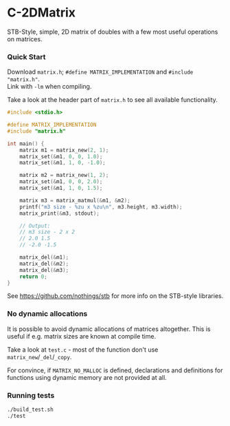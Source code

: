 # C-2DMatrix

STB-Style, simple, 2D matrix of doubles with a few most useful operations on matrices.


### Quick Start

Download `matrix.h`; `#define MATRIX_IMPLEMENTATION` and `#include "matrix.h"`.  
Link with `-lm` when compiling.

Take a look at the header part of `matrix.h` to see all available functionality.

```c
#include <stdio.h>

#define MATRIX_IMPLEMENTATION
#include "matrix.h"

int main() {
    matrix m1 = matrix_new(2, 1);
    matrix_set(&m1, 0, 0, 1.0);
    matrix_set(&m1, 1, 0, -1.0);

    matrix m2 = matrix_new(1, 2);
    matrix_set(&m1, 0, 0, 2.0);
    matrix_set(&m1, 1, 0, 1.5);

    matrix m3 = matrix_matmul(&m1, &m2);
    printf("m3 size - %zu x %zu\n", m3.height, m3.width);
    matrix_print(&m3, stdout);

    // Output:
    // m3 size - 2 x 2
    // 2.0 1.5
    // -2.0 -1.5

    matrix_del(&m1);
    matrix_del(&m2);
    matrix_del(&m3);
    return 0;
}
```

See <https://github.com/nothings/stb> for more info on the STB-style libraries.

### No dynamic allocations

It is possible to avoid dynamic allocations of matrices altogether.
This is useful if e.g. matrix sizes are known at compile time.

Take a look at `test.c` - most of the function don't use `matrix_new`/`_del`/`_copy`.

For convince, if `MATRIX_NO_MALLOC` is defined, declarations and definitions
for functions using dynamic memory are not provided at all.


### Running tests

```sh
./build_test.sh
./test
```
